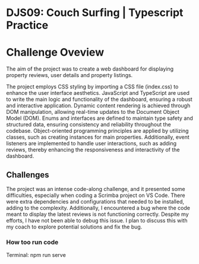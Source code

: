 # DJS09: Couch Surfing | Typescript Practice

# Challenge Oveview
The aim of the project was to create a web dashboard for displaying property reviews, user details and property listings.

The project employs CSS styling by importing a CSS file (index.css) to enhance the user interface aesthetics. JavaScript and TypeScript are used to write the main logic and functionality of the dashboard, ensuring a robust and interactive application. Dynamic content rendering is achieved through DOM manipulation, allowing real-time updates to the Document Object Model (DOM). Enums and interfaces are defined to maintain type safety and structured data, ensuring consistency and reliability throughout the codebase. Object-oriented programming principles are applied by utilizing classes, such as creating instances for main properties. Additionally, event listeners are implemented to handle user interactions, such as adding reviews, thereby enhancing the responsiveness and interactivity of the dashboard.


##  Challenges

The project was an intense code-along challenge, and it presented some difficulties, especially when coding a Scrimba project on VS Code. There were extra dependencies and configurations that needed to be installed, adding to the complexity. Additionally, I encountered a bug where the code meant to display the latest reviews is not functioning correctly. Despite my efforts, I have not been able to debug this issue. I plan to discuss this with my coach to explore potential solutions and fix the bug.

### How too run code 

Terminal: npm run serve




